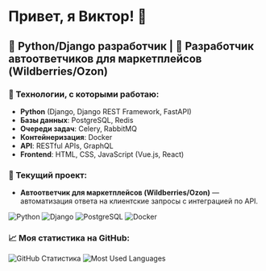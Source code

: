 # Привет, я Виктор! 👋

## 🐍 Python/Django разработчик | 🤖 Разработчик автоответчиков для маркетплейсов (Wildberries/Ozon)

### 🔧 Технологии, с которыми работаю:
- **Python** (Django, Django REST Framework, FastAPI)
- **Базы данных**: PostgreSQL, Redis
- **Очереди задач**: Celery, RabbitMQ
- **Контейнеризация**: Docker
- **API**: RESTful APIs, GraphQL
- **Frontend**: HTML, CSS, JavaScript (Vue.js, React)

### 🔭 Текущий проект:
- **Автоответчик для маркетплейсов (Wildberries/Ozon)** — автоматизация ответа на клиентские запросы с интеграцией по API.

![Python](https://img.shields.io/badge/Python-3.11-blue)
![Django](https://img.shields.io/badge/Django-5.1-green)
![PostgreSQL](https://img.shields.io/badge/PostgreSQL-14-blue)
![Docker](https://img.shields.io/badge/Docker-blue)

### 📈 Моя статистика на GitHub:
![GitHub Статистика](https://github-readme-stats.vercel.app/api?username=Lagbag&show_icons=true&theme=dark)
![Most Used Languages](https://github-readme-stats.vercel.app/api/top-langs/?username=Lagbag&layout=compact&theme=radical)

